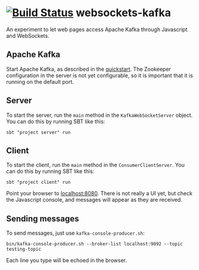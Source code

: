 [![Build Status](https://drone.io/github.com/vetler/websockets-kafka/status.png)](https://drone.io/github.com/vetler/websockets-kafka/latest)
websockets-kafka
====================

An experiment to let web pages access Apache Kafka through Javascript and WebSockets.

## Apache Kafka

Start Apache Kafka, as described in the [quickstart](http://kafka.apache.org/documentation.html#quickstart). The Zookeeper configuration in the server is not yet configurable, so it is important that it is running on the default port.

## Server

To start the server, run the `main` method in the `KafkaWebSocketServer` object. You can do this by
running SBT like this:

```
sbt "project server" run
```
 

## Client

To start the client, run the `main` method in the `ConsumerClientServer`. You can
do this by running SBT like this:

```
sbt "project client" run
```

Point your browser to [localhost:8080](http://localhost:8080). There is not really a UI yet, but check the Javascript console, and messages will appear as they are received.

## Sending messages

To send messages, just use `kafka-console-producer.sh`:

```
bin/kafka-console-producer.sh --broker-list localhost:9092 --topic testing-topic
```

Each line you type will be echoed in the browser.
